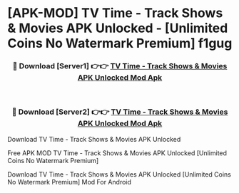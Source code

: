 # [APK-MOD] TV Time - Track Shows & Movies APK Unlocked - [Unlimited Coins No Watermark Premium] f1gug



<div align="center">
<h3>🔴 Download [Server1] 👉👉 <a href="https://momento.my/?title=TV_Time_-_Track_Shows_&_Movies_APK_Unlocked">TV Time - Track Shows & Movies APK Unlocked Mod Apk</a></h3><br>

<h3>🔴 Download [Server2] 👉👉 <a href="https://momento.my/?title=TV_Time_-_Track_Shows_&_Movies_APK_Unlocked">TV Time - Track Shows & Movies APK Unlocked Mod Apk</a></h3>
</div>



Download TV Time - Track Shows & Movies APK Unlocked 

Free APK MOD TV Time - Track Shows & Movies APK Unlocked [Unlimited Coins No Watermark Premium]

Download TV Time - Track Shows & Movies APK Unlocked [Unlimited Coins No Watermark Premium] Mod For Android
